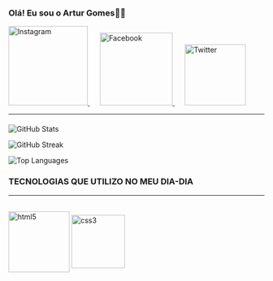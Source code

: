 ### Olá! Eu sou o Artur Gomes👨‍🎓

<div>
    <a href="https://www.instagram.com/eaegomexs_/" style="margin-right: 20px;">
        <img src="https://img.shields.io/badge/Instagram-E4405F?style=for-the-badge&logo=instagram&logoColor=white" alt="Instagram" width="156">
    </a>
    <a href="https://www.facebook.com/artur.gomestravassos.7" style="margin-right: 20px;">
        <img src="https://img.shields.io/badge/Facebook-1877F2?style=for-the-badge&logo=facebook&logoColor=white" alt="Facebook" width="143">
    </a>
    <a href="https://twitter.com/ArturTravassos">
        <img src="https://img.shields.io/badge/Twitter-1DA1F2?style=for-the-badge&logo=twitter&logoColor=white" alt="Twitter" width="120">
    </a>
</div>

---

<!-- Adicione margem superior aqui -->
<div style="margin-top: 20px;">
    
![GitHub Stats](https://github-readme-stats.vercel.app/api?username=arturgoes&theme=radical&hide_border=true&include_all_commits=true&count_private=false)

![GitHub Streak](https://github-readme-streak-stats.herokuapp.com/?user=arturgoes&theme=radical&hide_border=true)

![Top Languages](https://github-readme-stats.vercel.app/api/top-langs/?username=arturgoes&theme=radical&hide_border=true&include_all_commits=true&count_private=false&layout=compact)
</div>

### TECNOLOGIAS QUE UTILIZO NO MEU DIA-DIA
---

<div style="display: inline_block;"><br/>
    <img align="center" alt="html5" src="https://img.shields.io/badge/HTML5-E34F26?style=for-the-badge&logo=html5&logoColor=white" width="120"/>
    <img align="center" alt="css3" src="https://img.shields.io/badge/CSS3-1572B6?style=for-the-badge&logo=css3&logoColor=white" width="105"/>
</div>
